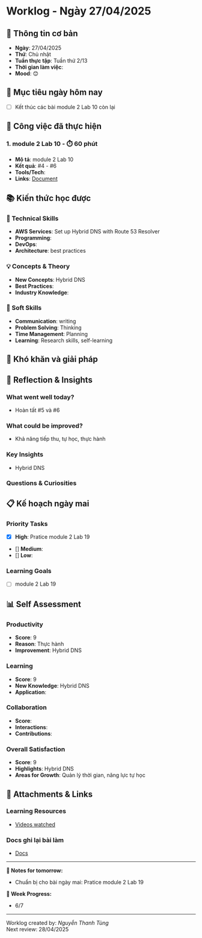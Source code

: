 # Worklog - Ngày 27/04/2025

## 📅 Thông tin cơ bản
- **Ngày**: 27/04/2025
- **Thứ**: Chủ nhật
- **Tuần thực tập**: Tuần thứ 2/13
- **Thời gian làm việc**: 
- **Mood**: 😊

## 🎯 Mục tiêu ngày hôm nay
- [ ] Kết thúc các bài module 2 Lab 10 còn lại

## 💼 Công việc đã thực hiện

### 1. module 2 Lab 10 - ⏱️ 60 phút
- **Mô tả**: module 2 Lab 10
- **Kết quả**: #4 - #6
- **Tools/Tech**: 
- **Links**: [Document](https://docs.google.com/document/d/1L0077XfE8kw-M6NLC5wG6nE04bWdYjhg7FNF6b9zKg0/edit?usp=sharing)

## 📚 Kiến thức học được

### 🔧 Technical Skills
- **AWS Services**: Set up Hybrid DNS with Route 53 Resolver
- **Programming**: 
- **DevOps**: 
- **Architecture**: best practices

### 💡 Concepts & Theory
- **New Concepts**: Hybrid DNS
- **Best Practices**: 
- **Industry Knowledge**: 

### 🤝 Soft Skills
- **Communication**: writing
- **Problem Solving**: Thinking
- **Time Management**: Planning
- **Learning**: Research skills, self-learning

## 🚧 Khó khăn và giải pháp

## 💭 Reflection & Insights

### What went well today?
- Hoàn tất #5 và #6

### What could be improved?
- Khả năng tiếp thu, tự học, thực hành

### Key Insights
- Hybrid DNS

### Questions & Curiosities

## 📋 Kế hoạch ngày mai

### Priority Tasks
- [x] **High**: Pratice module 2 Lab 19
- [] **Medium**: 
- [] **Low**: 

### Learning Goals
- [ ] module 2 Lab 19

## 📊 Self Assessment

### Productivity
- **Score**: 9
- **Reason**: Thực hành 
- **Improvement**: Hybrid DNS

### Learning
- **Score**: 9
- **New Knowledge**: Hybrid DNS
- **Application**: 

### Collaboration
- **Score**: 
- **Interactions**: 
- **Contributions**: 

### Overall Satisfaction
- **Score**: 9
- **Highlights**: Hybrid DNS
- **Areas for Growth**: Quản lý thời gian, năng lực tự học


## 📎 Attachments & Links

### Learning Resources
- [Videos watched](https://www.youtube.com/watch?v=FGicpWOmMDI&list=PLahN4TLWtox2a3vElknwzU_urND8hLn1i&index=45)

### Docs ghi lại bài làm
- [Docs](https://docs.google.com/document/d/1L0077XfE8kw-M6NLC5wG6nE04bWdYjhg7FNF6b9zKg0/edit?usp=sharing)

---

**📝 Notes for tomorrow:**
- Chuẩn bị cho bài ngày mai: Pratice module 2 Lab 19

**🎯 Week Progress:**
- 6/7

---
Worklog created by: *Nguyễn Thanh Tùng*  
Next review: 28/04/2025
